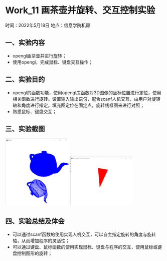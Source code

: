 # Work_11  画茶壶并旋转、交互控制实验

时间：2022年5月18日
地点：信息学院机房


## 一、实验内容

* opengl画茶壶并进行旋转；
* 使用opengl，完成鼠标、键盘交互操作；


## 二、实验目的

* opengl的函数功能，使用opengl库函数对3D图像的坐标位置进行定位，使用相关函数进行旋转。设置输入输出语句，配合scanf人机交互，由用户对旋转轴和角度进行指定。填充图定位在固定点，旋转线框图来进行对照；
* 熟悉鼠标、键盘交互；

## 三、实验截图
<img src="11_1.png" width="40%">
<img src="11_2.png" width="40%">

## 四、实验总结及体会

* 可以通过scanf函数的使用实现人机交互，可以自主指定旋转的角度与旋转轴，从而增加程序的灵活性；
* 可以通过键盘、鼠标函数的使用实现鼠标、键盘与程序的交互，使用鼠标或键盘控制图形的旋转；